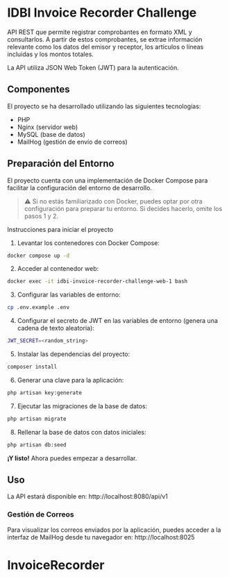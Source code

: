# IDBI Invoice Recorder Challenge

API REST que permite registrar comprobantes en formato XML y consultarlos. A partir de estos comprobantes, se extrae
información relevante como los datos del emisor y receptor, los artículos o líneas incluidas y los montos totales.

La API utiliza JSON Web Token (JWT) para la autenticación.

## Componentes

El proyecto se ha desarrollado utilizando las siguientes tecnologías:

- PHP
- Nginx (servidor web)
- MySQL (base de datos)
- MailHog (gestión de envío de correos)

## Preparación del Entorno

El proyecto cuenta con una implementación de Docker Compose para facilitar la configuración del entorno de desarrollo.

> ⚠️ Si no estás familiarizado con Docker, puedes optar por otra configuración para preparar tu entorno. Si decides
> hacerlo, omite los pasos 1 y 2.

Instrucciones para iniciar el proyecto

1. Levantar los contenedores con Docker Compose:

```bash
docker compose up -d
```

2. Acceder al contenedor web:

```bash
docker exec -it idbi-invoice-recorder-challenge-web-1 bash
```

3. Configurar las variables de entorno:

```bash
cp .env.example .env
```

4. Configurar el secreto de JWT en las variables de entorno (genera una cadena de texto aleatoria):

```bash
JWT_SECRET=<random_string>
```

5. Instalar las dependencias del proyecto:

```bash
composer install
```

6. Generar una clave para la aplicación:

```bash
php artisan key:generate
```

7. Ejecutar las migraciones de la base de datos:

```bash
php artisan migrate
```

8. Rellenar la base de datos con datos iniciales:

```bash
php artisan db:seed
```

**¡Y listo!** Ahora puedes empezar a desarrollar.

## Uso

La API estará disponible en: http://localhost:8080/api/v1

### Gestión de Correos

Para visualizar los correos enviados por la aplicación, puedes acceder a la interfaz de MailHog desde tu navegador
en: http://localhost:8025
# InvoiceRecorder
